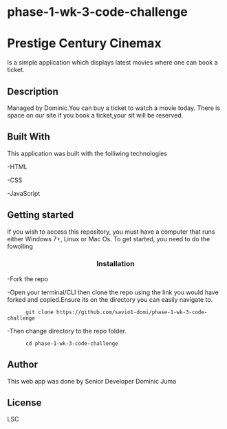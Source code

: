 # phase-1-wk-3-code-challenge
# Prestige Century Cinemax
Is a simple application which displays latest movies where one can book a ticket. 

## Description
Managed by Dominic.You can buy a ticket to watch a movie today. There is space on our site if you book a ticket,your sit will be reserved. 

## Built With
This application was built with the folliwing technologies

-HTML

-CSS

-JavaScript

## Getting started 
If you wish to access this repository, you must have a computer that runs either Windows 7+, Linux or Mac Os. 
To get started, you need to do the fowolling
### <center>Installation<center>
-Fork the repo 

-Open your terminal/CLI then clone the repo using the link you would have forked and copied.Ensure its on the directory you can easily navigate to.


          git clone https://github.com/savio1-domi/phase-1-wk-3-code-challenge


-Then change directory to the repo folder.

          cd phase-1-wk-3-code-challenge


## Author
This web app was done by Senior Developer Dominic Juma 
          
## License
LSC          

